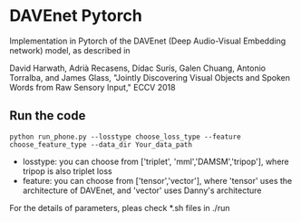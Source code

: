 # DAVEnet Pytorch

Implementation in Pytorch of the DAVEnet (Deep Audio-Visual Embedding network) model, as described in

David Harwath, Adrià Recasens, Dídac Surís, Galen Chuang, Antonio Torralba, and James Glass, "Jointly Discovering Visual Objects and Spoken Words from Raw Sensory Input," ECCV 2018

## Run the code
```
python run_phone.py --losstype choose_loss_type --feature choose_feature_type --data_dir Your_data_path
```
* losstype: you can choose from ['triplet', 'mml','DAMSM','tripop'], where tripop is also triplet loss
* feature: you can choose from ['tensor','vector'], where 'tensor' uses the architecture of DAVEnet, and 'vector' uses Danny's architecture

For the details of parameters, pleas check *.sh files in ./run


